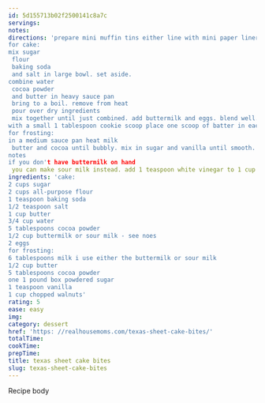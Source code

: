 ```yaml
---
id: 5d155713b02f2500141c8a7c
servings:
notes:
directions: 'prepare mini muffin tins either line with mini paper liners or use a baking spray that has flour in it. spray pans liberally. preheat oven to 350 degrees.
for cake:
mix sugar
 flour
 baking soda
 and salt in large bowl. set aside.
combine water
 cocoa powder
 and butter in heavy sauce pan
 bring to a boil. remove from heat
 pour over dry ingredients
 mix together until just combined. add buttermilk and eggs. blend well. batter will be thin.
with a small 1 tablespoon cookie scoop place one scoop of batter in each muffin cup. bake in preheated oven for 10-12 minutes or until cakes bounce back when lightly touched. remove from oven. if liners were not used let bites cool for about 10 minuets then using the tip of a knife gently remove from the pan and place on wire rack to cool completely.
for frosting:
in a medium sauce pan heat milk
 butter and cocoa until bubbly. mix in sugar and vanilla until smooth. add in nuts and blend until incorporated. carefully spoon about a tablespoon of frosting over each bite and let frosting set (if you can) before eating! enjoy!
notes
if you don't have buttermilk on hand
 you can make sour milk instead. add 1 teaspoon white vinegar to 1 cup milk and let it sit for a few minutes. add to recipe as directed.'
ingredients: 'cake:
2 cups sugar
2 cups all-purpose flour
1 teaspoon baking soda
1/2 teaspoon salt
1 cup butter
3/4 cup water
5 tablespoons cocoa powder
1/2 cup buttermilk or sour milk - see noes
2 eggs
for frosting:
6 tablespoons milk i use either the buttermilk or sour milk
1/2 cup butter
5 tablespoons cocoa powder
one 1 pound box powdered sugar
1 teaspoon vanilla
1 cup chopped walnuts'
rating: 5
ease: easy
img:
category: dessert
href: 'https: //realhousemoms.com/texas-sheet-cake-bites/'
totalTime:
cookTime:
prepTime:
title: texas sheet cake bites
slug: texas-sheet-cake-bites
---
```

Recipe body